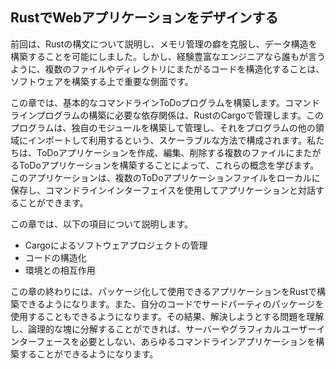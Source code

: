 ## RustでWebアプリケーションをデザインする

前回は、Rustの構文について説明し、メモリ管理の癖を克服し、データ構造を構築することを可能にしました。しかし、経験豊富なエンジニアなら誰もが言うように、複数のファイルやディレクトリにまたがるコードを構造化することは、ソフトウェアを構築する上で重要な側面です。

この章では、基本的なコマンドラインToDoプログラムを構築します。コマンドラインプログラムの構築に必要な依存関係は、RustのCargoで管理します。このプログラムは、独自のモジュールを構築して管理し、それをプログラムの他の領域にインポートして利用するという、スケーラブルな方法で構成されます。私たちは、ToDoアプリケーションを作成、編集、削除する複数のファイルにまたがるToDoアプリケーションを構築することによって、これらの概念を学びます。このアプリケーションは、複数のToDoアプリケーションファイルをローカルに保存し、コマンドラインインターフェイスを使用してアプリケーションと対話することができます。

この章では、以下の項目について説明します。

- Cargoによるソフトウェアプロジェクトの管理
- コードの構造化
- 環境との相互作用

この章の終わりには、パッケージ化して使用できるアプリケーションをRustで構築できるようになります。また、自分のコードでサードパーティのパッケージを使用することもできるようになります。その結果、解決しようとする問題を理解し、論理的な塊に分解することができれば、サーバーやグラフィカルユーザーインターフェースを必要としない、あらゆるコマンドラインアプリケーションを構築することができるようになります。  
